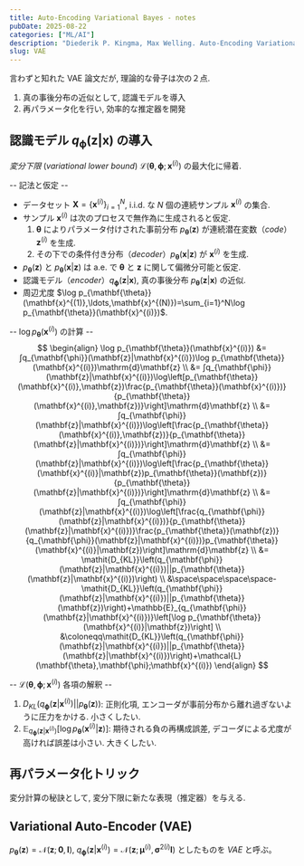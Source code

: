 ```yaml
---
title: Auto-Encoding Variational Bayes - notes
pubDate: 2025-08-22
categories: ["ML/AI"]
description: "Diederik P. Kingma, Max Welling. Auto-Encoding Variational Bayes. https://arxiv.org/abs/1312.6114, 2013."
slug: VAE
---
```


言わずと知れた VAE 論文だが, 理論的な骨子は次の２点.
1. 真の事後分布の近似として, 認識モデルを導入
2. 再パラメータ化を行い, 効率的な推定器を開発

## 認識モデル $q_{\mathbf{\phi}}(\mathbf{z}|\mathbf{x})$ の導入

*変分下限* (*variational lower bound*) $\mathcal{L}(\mathbf{\theta},\mathbf{\phi};\mathbf{x}^{(i)})$ の最大化に帰着.

-- 記法と仮定 --
- データセット $\mathbf{X}=\{\mathbf{x}^{(i)}\}_{i=1}^N$, $\mathrm{i.i.d.}$ な $N$ 個の連続サンプル $\mathbf{x}^{(i)}$ の集合.
- サンプル $\mathbf{x}^{(i)}$ は次のプロセスで無作為に生成されると仮定.
  1. $\mathbf{\theta}$ によりパラメータ付けされた事前分布 $p_{\mathbf{\theta}}(\mathbf{z})$ が連続潜在変数（*code*）$\mathbf{z}^{(i)}$ を生成.
  2. その下での条件付き分布（*decoder*）$p_{\mathbf{\theta}}(\mathbf{x}|\mathbf{z})$ が $\mathbf{x}^{(i)}$ を生成.
- $p_{\mathbf{\theta}}(\mathbf{z})$ と $p_{\mathbf{\theta}}(\mathbf{x}|\mathbf{z})$ は $\mathrm{a.e.}$ で $\mathbf{\theta}$ と $\mathbf{z}$ に関して偏微分可能と仮定.
- 認識モデル（*encoder*）$q_{\mathbf{\phi}}(\mathbf{z}|\mathbf{x})$, 真の事後分布 $p_{\mathbf{\theta}}(\mathbf{z}|\mathbf{x})$ の近似.
- 周辺尤度 $\log p_{\mathbf{\theta}}(\mathbf{x}^{(1)},\ldots,\mathbf{x}^{(N)})=\sum_{i=1}^N\log p_{\mathbf{\theta}}(\mathbf{x}^{(i)})$.

-- $\log p_{\mathbf{\theta}}(\mathbf{x}^{(i)})$ の計算 --
$$
\begin{align}
  \log p_{\mathbf{\theta}}(\mathbf{x}^{(i)}) &= ∫q_{\mathbf{\phi}}(\mathbf{z}|\mathbf{x}^{(i)})\log p_{\mathbf{\theta}}(\mathbf{x}^{(i)})\mathrm{d}\mathbf{z} \\
  &= ∫q_{\mathbf{\phi}}(\mathbf{z}|\mathbf{x}^{(i)})\log\left[p_{\mathbf{\theta}}(\mathbf{x}^{(i)},\mathbf{z})\frac{p_{\mathbf{\theta}}(\mathbf{x}^{(i)})}{p_{\mathbf{\theta}}(\mathbf{x}^{(i)},\mathbf{z})}\right]\mathrm{d}\mathbf{z} \\
  &= ∫q_{\mathbf{\phi}}(\mathbf{z}|\mathbf{x}^{(i)})\log\left[\frac{p_{\mathbf{\theta}}(\mathbf{x}^{(i)},\mathbf{z})}{p_{\mathbf{\theta}}(\mathbf{z}|\mathbf{x}^{(i)})}\right]\mathrm{d}\mathbf{z} \\
  &= ∫q_{\mathbf{\phi}}(\mathbf{z}|\mathbf{x}^{(i)})\log\left[\frac{p_{\mathbf{\theta}}(\mathbf{x}^{(i)}|\mathbf{z})p_{\mathbf{\theta}}(\mathbf{z})}{p_{\mathbf{\theta}}(\mathbf{z}|\mathbf{x}^{(i)})}\right]\mathrm{d}\mathbf{z} \\
  &= ∫q_{\mathbf{\phi}}(\mathbf{z}|\mathbf{x}^{(i)})\log\left[\frac{q_{\mathbf{\phi}}(\mathbf{z}|\mathbf{x}^{(i)})}{p_{\mathbf{\theta}}(\mathbf{z}|\mathbf{x}^{(i)})}\frac{p_{\mathbf{\theta}}(\mathbf{z})}{q_{\mathbf{\phi}}(\mathbf{z}|\mathbf{x}^{(i)})}p_{\mathbf{\theta}}(\mathbf{x}^{(i)}|\mathbf{z})\right]\mathrm{d}\mathbf{z} \\
  &= \mathit{D_{KL}}\left(q_{\mathbf{\phi}}(\mathbf{z}|\mathbf{x}^{(i)})||p_{\mathbf{\theta}}(\mathbf{z}|\mathbf{x}^{(i)})\right) \\
  &\space\space\space\space-\mathit{D_{KL}}\left(q_{\mathbf{\phi}}(\mathbf{z}|\mathbf{x}^{(i)})||p_{\mathbf{\theta}}(\mathbf{z})\right)+\mathbb{E}_{q_{\mathbf{\phi}}(\mathbf{z}|\mathbf{x}^{(i)})}\left[\log p_{\mathbf{\theta}}(\mathbf{x}^{(i)}|\mathbf{z})\right] \\
  &\coloneqq\mathit{D_{KL}}\left(q_{\mathbf{\phi}}(\mathbf{z}|\mathbf{x}^{(i)})||p_{\mathbf{\theta}}(\mathbf{z}|\mathbf{x}^{(i)})\right)+\mathcal{L}(\mathbf{\theta},\mathbf{\phi};\mathbf{x}^{(i)})
\end{align}
$$

-- $\mathcal{L}(\mathbf{\theta},\mathbf{\phi};\mathbf{x}^{(i)})$ 各項の解釈 --
1. $\mathit{D_{KL}}\left(q_{\mathbf{\phi}}(\mathbf{z}|\mathbf{x}^{(i)})||p_{\mathbf{\theta}}(\mathbf{z})\right)$: 正則化項, エンコーダが事前分布から離れ過ぎないように圧力をかける. 小さくしたい.
2. $\mathbb{E}_{q_{\mathbf{\phi}}(\mathbf{z}|\mathbf{x}^{(i)})}\left[\log p_{\mathbf{\theta}}(\mathbf{x}^{(i)}|\mathbf{z})\right]$: 期待される負の再構成誤差, デコーダによる尤度が高ければ誤差は小さい. 大きくしたい.

## 再パラメータ化トリック

変分計算の秘訣として, 変分下限に新たな表現（推定器）を与える.

## Variational Auto-Encoder (VAE)

$p_{\mathbf{\theta}}(\mathbf{z})=\mathcal{N}(\mathbf{z};\mathbf{0},\mathbf{I})$, $q_{\mathbf{\phi}}(\mathbf{z}|\mathbf{x}^{(i)})=\mathcal{N}(\mathbf{z};\mathbf{\mu}^{(i)},\mathbf{\sigma}^{2(i)}\mathbf{I})$ としたものを *VAE* と呼ぶ。
